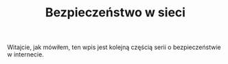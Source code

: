 ﻿---
layout: post
title: "Bezpieczeństwo w sieci"
categories: internet
---

Witajcie, jak mówiłem, ten wpis jest kolejną częścią serii o bezpieczeństwie w internecie. 